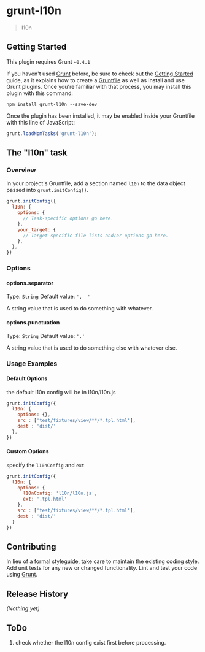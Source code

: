 # grunt-l10n

> l10n

## Getting Started
This plugin requires Grunt `~0.4.1`

If you haven't used [Grunt](http://gruntjs.com/) before, be sure to check out the [Getting Started](http://gruntjs.com/getting-started) guide, as it explains how to create a [Gruntfile](http://gruntjs.com/sample-gruntfile) as well as install and use Grunt plugins. Once you're familiar with that process, you may install this plugin with this command:

```shell
npm install grunt-l10n --save-dev
```

Once the plugin has been installed, it may be enabled inside your Gruntfile with this line of JavaScript:

```js
grunt.loadNpmTasks('grunt-l10n');
```

## The "l10n" task

### Overview
In your project's Gruntfile, add a section named `l10n` to the data object passed into `grunt.initConfig()`.

```js
grunt.initConfig({
  l10n: {
    options: {
      // Task-specific options go here.
    },
    your_target: {
      // Target-specific file lists and/or options go here.
    },
  },
})
```

### Options

#### options.separator
Type: `String`
Default value: `',  '`

A string value that is used to do something with whatever.

#### options.punctuation
Type: `String`
Default value: `'.'`

A string value that is used to do something else with whatever else.

### Usage Examples

#### Default Options
the default l10n config will be in l10n/l10n.js
```js
grunt.initConfig({
  l10n: {
    options: {},
    src : ['test/fixtures/view/**/*.tpl.html'],
    dest : 'dist/'
  },
})
```

#### Custom Options
specify the `l10nConfig` and `ext`
```js
grunt.initConfig({
  l10n: {
    options: {
      l10nConfig: 'l10n/l10n.js',
      ext: '.tpl.html'
    },
    src : ['test/fixtures/view/**/*.tpl.html'],
    dest : 'dist/'
  }
})
```

## Contributing
In lieu of a formal styleguide, take care to maintain the existing coding style. Add unit tests for any new or changed functionality. Lint and test your code using [Grunt](http://gruntjs.com/).

## Release History
_(Nothing yet)_

## ToDo
1. check whether the l10n config exist first before processing.
